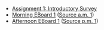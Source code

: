 * [Assignment 1: Introductory Survey](../assignments/assignment.01.html)
* [Morning EBoard 1](../eboards.am/eboard.01.html)
  ([Source a.m. 1](../eboards.am/eboard.01.md))
* [Afternoon EBoard 1](../eboards.pm/eboard.01.html)
  ([Source p.m. 1](../eboards.pm/eboard.01.md))
